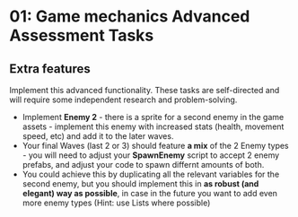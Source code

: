 # 01: Game mechanics Advanced Assessment Tasks

## Extra features

Implement this advanced functionality. These tasks are self-directed and will require some independent research and problem-solving.

- Implement **Enemy 2** - there is a sprite for a second enemy in the game assets - implement this enemy with increased stats (health, movement speed, etc) and add it to the later waves.
- Your final Waves (last 2 or 3) should feature **a mix** of the 2 Enemy types - you will need to adjust your **SpawnEnemy** script to accept 2 enemy prefabs, and adjust your code to spawn differnt amounts of both.
- You could achieve this by duplicating all the relevant variables for the second enemy, but you should implement this in **as robust (and elegant) way as possible**, in case in the future you want to add even more enemy types (Hint: use Lists where possible)
